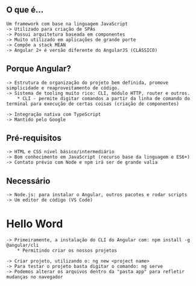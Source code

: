 ## O que é...
    Um framework com base na linguagem JavaScript
    -> Utilizado para criação de SPAs
    -> Possui arquitetura baseada em componentes 
    -> Muito utilizado em aplicações de grande porte
    -> Compõe a stack MEAN
    -> Angular 2+ é versão diferente do AngularJS (CLÁSSICO) 

## Porque Angular?
    -> Estrutura de organização do projeto bem definida, promove simplicidade e reaproveitamento de código.
    -> Sistema de tooling muito rico: CLI, módulo HTTP, router e outros.
        * CLI - permite digitar comandos a partir da linha de comando do terminal para execução de certas coisas (criação de componentes)
        
    -> Integração nativa com TypeScript
    -> Mantido pelo Google

## Pré-requisitos
    -> HTML e CSS nível básico/intermediário
    -> Bom conhecimento em JavaScript (recurso base da linguagem e ES6+)
    -> Contato prévio com Node e npm irá ser de grande valia

## Necessário
    -> Node.js: para instalar o Angular, outros pacotes e rodar scripts
    -> Um editor de código (VS Code)

# Hello Word
    -> Primeiramente, a instalação do CLI do Angular com: npm install -g @angular/cli
        * Permitindo criar os nossos projetos

    -> Criar projeto, utilizando o: ng new <project name>
    -> Para testar o projeto basta digitar o comando: ng serve
    -> Podemos alterar os arquivos dentro da "pasta app" para refletir mudanças no navegador

# 